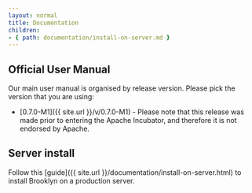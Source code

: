 ```yaml
---
layout: normal
title: Documentation
children:
- { path: documentation/install-on-server.md }
---
```


## Official User Manual

Our main user manual is organised by release version. Please pick the version that you are using:

- [0.7.0-M1]({{ site.url }}/v/0.7.0-M1) -
  Please note that this release was made prior to entering the Apache Incubator,
  and therefore it is not endorsed by Apache.

## Server install
Follow this [guide]({{ site.url }}/documentation/install-on-server.html) to install Brooklyn on a production server.

